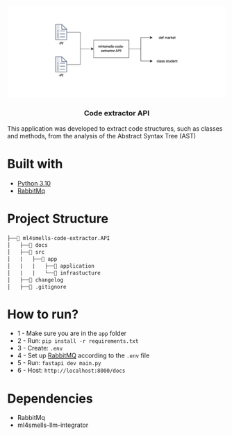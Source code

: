 <div align="center" >
    <img src="docs/img/background.png" width="600px" style="border-radius:1%;"/>
    </br>
    <h3>Code extractor API</h3>
</div>


This application was developed to extract code structures, such as classes and methods, from the analysis of the Abstract Syntax Tree (AST)


# Built with
* [Python 3.10](https://www.python.org/downloads/release/python-3100/)
* [RabbitMq](https://www.rabbitmq.com/)


# Project Structure

```
├──📁 ml4smells-code-extractor.API
│   ├──📁 docs
│   ├──📁 src
│   |   ├──📁 app
│   |   |   ├──📁 application
│   |   |   └──📁 infrastucture
│   ├──📄 changelog
│   ├──📄 .gitignore

```

# How to run?

* 1 - Make sure you are in the `app` folder
* 2 - Run: `pip install -r requirements.txt`
* 3 - Create: `.env`
* 4 - Set up [RabbitMQ](https://www.rabbitmq.com/docs/download) according to the `.env` file
* 5 - Run: `fastapi dev main.py`
* 6 - Host: `http://localhost:8000/docs`


# Dependencies

* RabbitMq
* ml4smells-llm-integrator